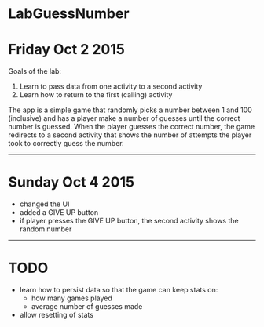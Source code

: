 # LabGuessNumber
# Friday Oct 2 2015

Goals of the lab:  
  1) Learn to pass data from one activity to a second activity
  2) Learn how to return to the first (calling) activity
  
The app is a simple game that randomly picks a number between 1 and 100 (inclusive)
and has a player make a number of guesses until the correct number is guessed.  When
the player guesses the correct number, the game redirects to a second activity that 
shows the number of attempts the player took to correctly guess the number.

--------------------------------------------------------------------------------------

# Sunday Oct 4 2015

- changed the UI
- added a GIVE UP button
- if player presses the GIVE UP button, the second activity shows the random number

--------------------------------------------------------------------------------------

# TODO

- learn how to persist data so that the game can keep stats on:
    - how many games played
    - average number of guesses made
- allow resetting of stats
